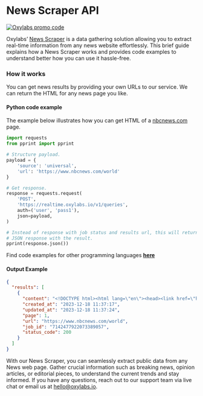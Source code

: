 # News Scraper API

[![Oxylabs promo code](https://user-images.githubusercontent.com/129506779/250792357-8289e25e-9c36-4dc0-a5e2-2706db797bb5.png)](https://oxylabs.go2cloud.org/aff_c?offer_id=7&aff_id=877&url_id=112)

Oxylabs’ [News Scraper](https://oxylabs.io/products/scraper-api/web/news-scraper?utm_source=github&utm_medium=repositories&utm_campaign=product) is a data gathering solution allowing you to extract real-time information from any news website effortlessly. This brief guide explains how a News Scraper works and provides code examples to understand better how you can use it hassle-free.

### How it works

You can get news results by providing your own URLs to our service. We can return the HTML for any news page you like.

#### Python code example

The example below illustrates how you can get HTML of a [nbcnews.com](https://www.nbcnews.com/world) page.

```python
import requests
from pprint import pprint

# Structure payload.
payload = {
    'source': 'universal',
    'url': 'https://www.nbcnews.com/world'
}

# Get response.
response = requests.request(
    'POST',
    'https://realtime.oxylabs.io/v1/queries',
    auth=('user', 'pass1'),
    json=payload,
)

# Instead of response with job status and results url, this will return the
# JSON response with the result.
pprint(response.json())
```
Find code examples for other programming languages [**here**](https://github.com/oxylabs/news-scraper/tree/main/code%20examples)

#### Output Example
```json
{
  "results": [
    {
      "content": "<!DOCTYPE html><html lang=\"en\"><head><link href=\"https://nodeassets.nbcnews.com/_next/static/css/525 ... </html>",
      "created_at": "2023-12-18 11:37:17",
      "updated_at": "2023-12-18 11:37:24",
      "page": 1,
      "url": "https://www.nbcnews.com/world",
      "job_id": "7142477922073389057",
      "status_code": 200
    }
  ]
}
```
With our News Scraper, you can seamlessly extract public data from any News web page. Gather crucial information such as breaking news, opinion articles, or editorial pieces, to understand the current trends and stay informed. If you have any questions, reach out to our support team via live chat or email us at hello@oxylabs.io.

